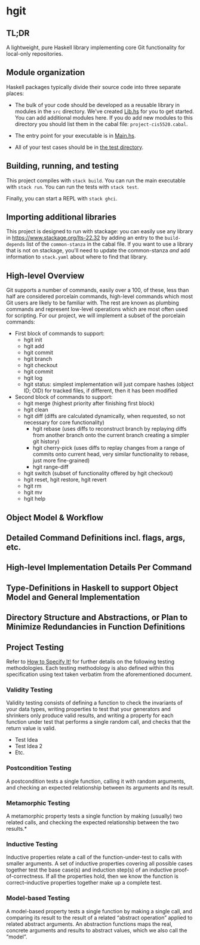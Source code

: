 # hgit

## TL;DR 
A lightweight, pure Haskell library implementing core Git functionality for local-only repositories.

## Module organization

Haskell packages typically divide their source code into three separate places:

  - The bulk of your code should be developed as a reusable library in 
    modules in the `src` directory. We've created [Lib.hs](src/Lib.hs) 
    for you to get started. You can add additional modules here.
    If you do add new modules to this directory you should list them
    in the cabal file: `project-cis5520.cabal`.
  
  - The entry point for your executable is in [Main.hs](app/Main.hs). 
  
  - All of your test cases should be in [the test directory](test/Spec.hs).

## Building, running, and testing

This project compiles with `stack build`. 
You can run the main executable with `stack run`.
You can run the tests with `stack test`. 

Finally, you can start a REPL with `stack ghci`.

## Importing additional libraries

This project is designed to run with stackage: you can easily use any library
in https://www.stackage.org/lts-22.32 by adding an entry to the
`build-depends` list of the `common-stanza` in the cabal file. If you want to
use a library that is not on stackage, you'll need to update the common-stanza
*and* add information to `stack.yaml` about where to find that library.

## High-level Overview

Git supports a number of commands, easily over a 100, of these, less than half are considered porcelain commands, high-level commands which most Git users are likely to be familiar with. The rest are known as plumbing commands and represent low-level operations which are most often used for scripting. For our project, we will implement a subset of the porcelain commands:

- First block of commands to support:
  - hgit init
  - hgit add
  - hgit commit
  - hgit branch
  - hgit checkout
  - hgit commit
  - hgit log
  - hgit status: simplest implementation will just compare hashes (object ID; OID) for tracked files, if different, then it has been modified
- Second block of commands to support:
  - hgit merge (highest priority after finishing first block)
  - hgit clean
  - hgit diff (diffs are calculated dynamically, when requested, so not necessary for core functionality)
    - hgit rebase (uses diffs to reconstruct branch by replaying diffs from another branch onto the current branch creating a simpler git history)
    - hgit cherry-pick (uses diffs to replay changes from a range of commits onto current head, very similar functionality to rebase, just more fine-grained)
    - hgit range-diff
  - hgit switch (subset of functionality offered by hgit checkout)
  - hgit reset, hgit restore, hgit revert
  - hgit rm
  - hgit mv
  - hgit help

## Object Model & Workflow

## Detailed Command Definitions incl. flags, args, etc.

## High-level Implementation Details Per Command

## Type-Definitions in Haskell to support Object Model and General Implementation

## Directory Structure and Abstractions, or Plan to Minimize Redundancies in Function Definitions

## Project Testing

Refer to [How to Specify It\!](https://research.chalmers.se/publication/517894/file/517894_Fulltext.pdf) for further details on the following testing methodologies. Each testing methodology is also defined within this specification using text taken verbatim from the aforementioned document.

### Validity Testing

Validity testing consists of defining a function to check the invariants of your data types, writing properties to test that your generators and shrinkers only produce valid results, and writing a property for each function under test that performs a single random call, and checks that the return value is valid.

- Test Idea
- Test Idea 2
- Etc.

### Postcondition Testing

A postcondition tests a single function, calling it with random arguments, and checking an expected relationship between its arguments and its result.

### Metamorphic Testing

A metamorphic property tests a single function by making (usually) two related calls, and checking the expected relationship between the two results.\*

### Inductive Testing

Inductive properties relate a call of the function-under-test to calls with smaller arguments. A set of inductive properties covering all possible cases together test the base case(s) and induction step(s) of an inductive proof-of-correctness. If all the properties hold, then we know the function is correct–inductive properties together make up a complete test.

### Model-based Testing

A model-based property tests a single function by making a single call, and comparing its result to the result of a related “abstract operation” applied to related abstract arguments. An abstraction functions maps the real, concrete arguments and results to abstract values, which we also call the “model”.

